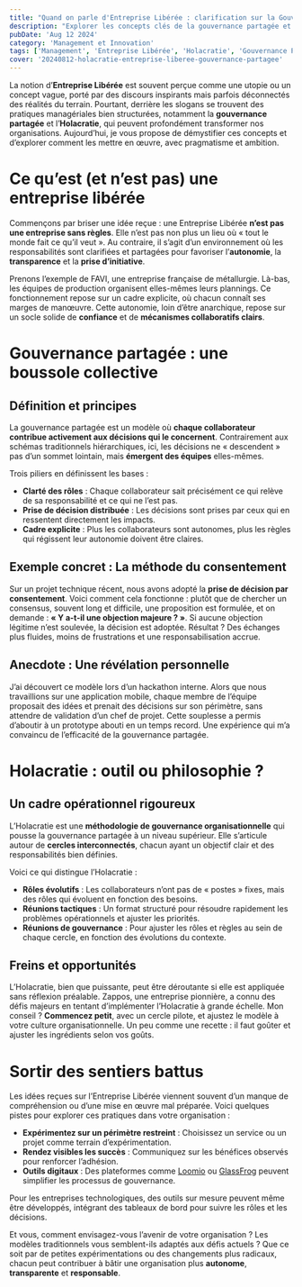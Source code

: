 ```yaml
---
title: "Quand on parle d'Entreprise Libérée : clarification sur la Gouvernance Partagée et l'Holacratie"
description: "Explorer les concepts clés de la gouvernance partagée et de l’Holacratie dans le cadre de l’Entreprise Libérée, tout en proposant des perspectives novatrices pour repenser l’organisation du travail."
pubDate: 'Aug 12 2024'
category: 'Management et Innovation'
tags: ['Management', 'Entreprise Libérée', 'Holacratie', 'Gouvernance Partagée', 'Innovation Organisationnelle']
cover: '20240812-holacratie-entreprise-liberee-gouvernance-partagee'
---
```


La notion d’**Entreprise Libérée** est souvent perçue comme une utopie ou un concept vague, porté par des discours inspirants mais parfois déconnectés des réalités du terrain. Pourtant, derrière les slogans se trouvent des pratiques managériales bien structurées, notamment la **gouvernance partagée** et l’**Holacratie**, qui peuvent profondément transformer nos organisations. Aujourd’hui, je vous propose de démystifier ces concepts et d’explorer comment les mettre en œuvre, avec pragmatisme et ambition.

# Ce qu’est (et n’est pas) une entreprise libérée

Commençons par briser une idée reçue : une Entreprise Libérée **n’est pas une entreprise sans règles**. Elle n’est pas non plus un lieu où « tout le monde fait ce qu’il veut ». Au contraire, il s’agit d’un environnement où les responsabilités sont clarifiées et partagées pour favoriser l’**autonomie**, la **transparence** et la **prise d’initiative**.

Prenons l’exemple de FAVI, une entreprise française de métallurgie. Là-bas, les équipes de production organisent elles-mêmes leurs plannings. Ce fonctionnement repose sur un cadre explicite, où chacun connaît ses marges de manœuvre. Cette autonomie, loin d’être anarchique, repose sur un socle solide de **confiance** et de **mécanismes collaboratifs clairs**.

# Gouvernance partagée : une boussole collective

## Définition et principes

La gouvernance partagée est un modèle où **chaque collaborateur contribue activement aux décisions qui le concernent**. Contrairement aux schémas traditionnels hiérarchiques, ici, les décisions ne « descendent » pas d’un sommet lointain, mais **émergent des équipes** elles-mêmes.

Trois piliers en définissent les bases :
- **Clarté des rôles** : Chaque collaborateur sait précisément ce qui relève de sa responsabilité et ce qui ne l’est pas.
- **Prise de décision distribuée** : Les décisions sont prises par ceux qui en ressentent directement les impacts.
- **Cadre explicite** : Plus les collaborateurs sont autonomes, plus les règles qui régissent leur autonomie doivent être claires.

## Exemple concret : La méthode du consentement

Sur un projet technique récent, nous avons adopté la **prise de décision par consentement**. Voici comment cela fonctionne : plutôt que de chercher un consensus, souvent long et difficile, une proposition est formulée, et on demande : **« Y a-t-il une objection majeure ? »**. Si aucune objection légitime n’est soulevée, la décision est adoptée. Résultat ? Des échanges plus fluides, moins de frustrations et une responsabilisation accrue.

## Anecdote : Une révélation personnelle

J’ai découvert ce modèle lors d’un hackathon interne. Alors que nous travaillions sur une application mobile, chaque membre de l’équipe proposait des idées et prenait des décisions sur son périmètre, sans attendre de validation d’un chef de projet. Cette souplesse a permis d’aboutir à un prototype abouti en un temps record. Une expérience qui m’a convaincu de l’efficacité de la gouvernance partagée.

# Holacratie : outil ou philosophie ?

## Un cadre opérationnel rigoureux

L’Holacratie est une **méthodologie de gouvernance organisationnelle** qui pousse la gouvernance partagée à un niveau supérieur. Elle s’articule autour de **cercles interconnectés**, chacun ayant un objectif clair et des responsabilités bien définies.

Voici ce qui distingue l’Holacratie :
- **Rôles évolutifs** : Les collaborateurs n’ont pas de « postes » fixes, mais des rôles qui évoluent en fonction des besoins.
- **Réunions tactiques** : Un format structuré pour résoudre rapidement les problèmes opérationnels et ajuster les priorités.
- **Réunions de gouvernance** : Pour ajuster les rôles et règles au sein de chaque cercle, en fonction des évolutions du contexte.

## Freins et opportunités

L’Holacratie, bien que puissante, peut être déroutante si elle est appliquée sans réflexion préalable. Zappos, une entreprise pionnière, a connu des défis majeurs en tentant d’implémenter l’Holacratie à grande échelle. Mon conseil ? **Commencez petit**, avec un cercle pilote, et ajustez le modèle à votre culture organisationnelle. Un peu comme une recette : il faut goûter et ajuster les ingrédients selon vos goûts.

# Sortir des sentiers battus

Les idées reçues sur l’Entreprise Libérée viennent souvent d’un manque de compréhension ou d’une mise en œuvre mal préparée. Voici quelques pistes pour explorer ces pratiques dans votre organisation :

- **Expérimentez sur un périmètre restreint** : Choisissez un service ou un projet comme terrain d’expérimentation.
- **Rendez visibles les succès** : Communiquez sur les bénéfices observés pour renforcer l’adhésion.
- **Outils digitaux** : Des plateformes comme [Loomio](https://www.loomio.org/) ou [GlassFrog](https://www.glassfrog.com/) peuvent simplifier les processus de gouvernance.

Pour les entreprises technologiques, des outils sur mesure peuvent même être développés, intégrant des tableaux de bord pour suivre les rôles et les décisions.

Et vous, comment envisagez-vous l’avenir de votre organisation ? Les modèles traditionnels vous semblent-ils adaptés aux défis actuels ? Que ce soit par de petites expérimentations ou des changements plus radicaux, chacun peut contribuer à bâtir une organisation plus **autonome**, **transparente** et **responsable**.
